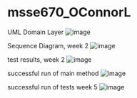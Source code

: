 # msse670_OConnorL

UML Domain Layer
![image](https://github.com/loconnor002/msse670_OConnorL/assets/148510444/0a6d6bcf-3bb5-4efd-8fc2-b5dbf45247e2)

Sequence Diagram, week 2
![image](https://github.com/loconnor002/msse670_OConnorL/assets/148510444/6e84cec6-f34e-4568-8198-04fba8e63c2a)

test results, week 2
![image](https://github.com/loconnor002/msse670_OConnorL/assets/148510444/ac9d9563-3a3e-4eef-9477-3e2aef58f32d)

successful run of main method
![image](https://github.com/loconnor002/msse670_OConnorL/assets/148510444/676d73a5-d980-4358-b3f5-fec0247131b3)

successful run of tests week 5
![image](https://github.com/loconnor002/msse670_OConnorL/assets/148510444/1957cd0d-18a0-4127-81d1-f5f7cb2e7893)
